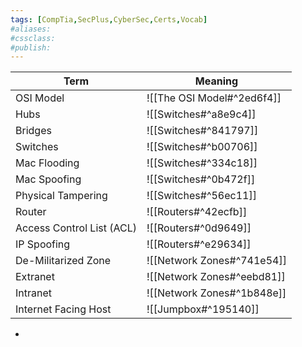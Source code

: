 ```yaml
---
tags: [CompTia,SecPlus,CyberSec,Certs,Vocab]
#aliases:
#cssclass:
#publish:
---
```


| Term                      | Meaning                    |
| ------------------------- | -------------------------- |
| OSI Model                 | ![[The OSI Model#^2ed6f4]] |
| Hubs                      | ![[Switches#^a8e9c4]]      |
| Bridges                   | ![[Switches#^841797]]      |
| Switches                  | ![[Switches#^b00706]]      |
| Mac Flooding              | ![[Switches#^334c18]]      |
| Mac Spoofing              | ![[Switches#^0b472f]]      |
| Physical Tampering        | ![[Switches#^56ec11]]      |
| Router                    | ![[Routers#^42ecfb]]       |
| Access Control List (ACL) | ![[Routers#^0d9649]]       |
| IP Spoofing               | ![[Routers#^e29634]]       |
| De-Militarized Zone       | ![[Network Zones#^741e54]] |
| Extranet                  | ![[Network Zones#^eebd81]] |
| Intranet                  | ![[Network Zones#^1b848e]] |
| Internet Facing Host      | ![[Jumpbox#^195140]]                           |


-